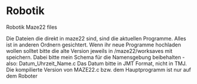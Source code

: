 # Robotik
Robotik Maze22 files

Die Dateien die direkt in maze22 sind, sind die aktuellen Programme.
Alles ist in anderen Ordnern gesichtert.
Wenn ihr neue Programme hochladen wollen solltet bitte die alte Version jeweils in /maze22/worksaves mit speichern.
Dabei bitte mein Schema für die Namensgebung beibehalten - also: Datum_Uhrzeit_Name.c Das Datum bitte in JMT Format, nicht in TMJ.
Die kompilierte Version von MAZE22.c bzw. dem Hauptprogramm ist nur auf dem Roboter
